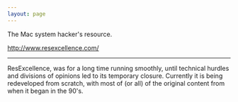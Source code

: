 ```yaml
---
layout: page
---
```




The Mac system hacker's resource.

http://www.resexcellence.com/

----

ResExcellence, was for a long time running smoothly, until technical hurdles and divisions of opinions led to its temporary closure. Currently it is being redeveloped from scratch, with most of (or all) of the original content from when it began in the 90's.
